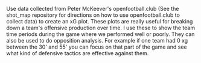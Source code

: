 
Use data collected from Peter McKeever's openfootball.club (See the shot_map repository for directions on how to use openfootball.club to collect data) to create an xG plot.
These plots are really useful for breaking down a team's offensive production over time. I use these to show the team time periods during the game where we performed well or poorly.
They can also be used to do opposition analysis. For example if one team had 0 xg between the 30' and 55' you can focus on that part of the game and see what
kind of defensive tactics are effective against them.
